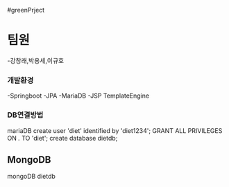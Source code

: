 #greenPrject

# 팀원
-강창래,박용세,이규호

### 개발환경
-Springboot
-JPA
-MariaDB
-JSP TemplateEngine


### DB연결방법
mariaDB
create user 'diet' identified by 'diet1234';
GRANT ALL PRIVILEGES ON *.* TO 'diet';
create database dietdb;
## MongoDB
mongoDB
dietdb
